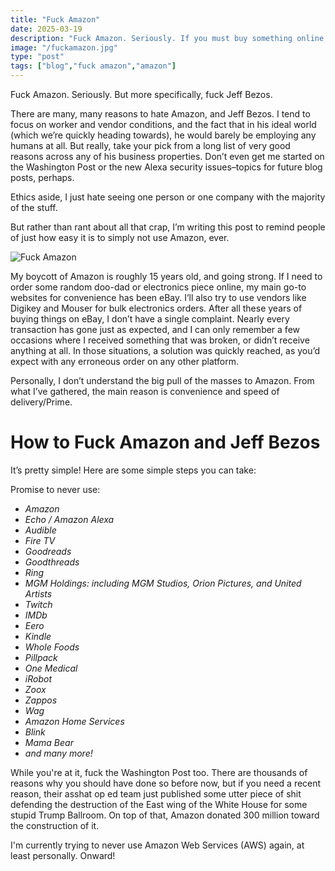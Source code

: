 ```yaml
---
title: "Fuck Amazon"
date: 2025-03-19
description: "Fuck Amazon. Seriously. If you must buy something online, buy it elsewhere. It's really quite easy to do!"
image: "/fuckamazon.jpg"
type: "post"
tags: ["blog","fuck amazon","amazon"]
---
```


Fuck Amazon. Seriously. But more specifically, fuck Jeff Bezos. 

There are many, many reasons to hate Amazon, and Jeff Bezos. I tend to focus on worker and vendor conditions, and the fact that in his ideal world (which we’re quickly heading towards), he would barely be employing any humans at all.  But really, take your pick from a long list of very good reasons across any of his business properties. Don’t even get me started on the Washington Post or the new Alexa security issues–topics for future blog posts, perhaps. 

Ethics aside, I just hate seeing one person or one company with the majority of the stuff.

But rather than rant about all that crap, I’m writing this post to remind people of just how easy it is to simply not use Amazon, ever. 

![Fuck Amazon](/posts/fuckamazon/fuckamazon.jpg)

My boycott of Amazon is roughly 15 years old, and going strong. If I need to order some random doo-dad or electronics piece online, my main go-to websites for convenience has been eBay. I’ll also try to use vendors like Digikey and Mouser for bulk electronics orders. After all these years of buying things on eBay, I don’t have a single complaint. Nearly every transaction has gone just as expected, and I can only remember a few occasions where I received something that was broken, or didn’t receive anything at all. In those situations, a solution was quickly reached, as you’d expect with any erroneous order on any other platform.

Personally, I don’t understand the big pull of the masses to Amazon. From what I’ve gathered, the main reason is convenience and speed of delivery/Prime. 

# How to Fuck Amazon and Jeff Bezos

It’s pretty simple! Here are some simple steps you can take:

Promise to never use:

- *Amazon*
- *Echo / Amazon Alexa* 
- *Audible*
- *Fire TV*
- *Goodreads*
- *Goodthreads*
- *Ring*
- *MGM Holdings: including MGM Studios, Orion Pictures, and United Artists*
- *Twitch*
- *IMDb*
- *Eero*
- *Kindle*
- *Whole Foods*
- *Pillpack*
- *One Medical*
- *iRobot*
- *Zoox*
- *Zappos*
- *Wag*
- *Amazon Home Services*
- *Blink*
- *Mama Bear*
- *and many more!*

While you're at it, fuck the Washington Post too. There are thousands of reasons why you should have done so before now, but if you need a recent reason, their asshat op ed team just published some utter piece of shit defending the destruction of the East wing of the White House for some stupid Trump Ballroom. On top of that, Amazon donated 300 million toward the construction of it. 

I'm currently trying to never use Amazon Web Services (AWS) again, at least personally. Onward!